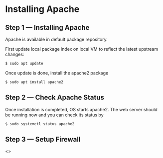 # Installing Apache

## Step 1 — Installing Apache

Apache is available in default package repository.

First update local package index on local VM to reflect the latest upstream changes:

```sh
$ sudo apt update
```

Once update is done, install the apache2 package

```sh
$ sudo apt install apache2
```

## Step 2 — Check Apache Status

Once installation is completed, OS starts apache2. The web server should be running now and you can check its status by 

```sh
$ sudo systemctl status apache2
```

## Step 3 — Setup Firewall

<<TBD>>
